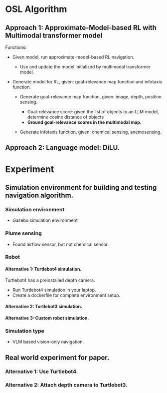 # OSL Algorithm
## Approach 1: Approximate-Model-based RL with Multimodal transformer model

Functions:
- Given model, run approximate-model-based RL navigation.
  - Use and update the model initialized by multimodal transformer model.

- Generate model for RL, given: goal-relevance map function and infotaxis function.
  - Generate goal-relevance map function, given: image, depth, position sensing.

    - Goal-relevance score: given the list of objects to an LLM model, determine cosine distance of objects 
    - **Ground goal-relevance scores in the multimodal map.**
    
  - Generate infotaxis function, given: chemical sensing, anemosensing.


## Approach 2: Language model: DiLU.



# Experiment
## Simulation environment for building and testing navigation algorithm.
### Simulation environment
- Gazebo simulation environment

### Plume sensing
- Found airflow sensor, but not chemical sensor.

### Robot
#### Alternative 1: Turtlebot4 simulation.
Turtlebot4 has a preinstalled depth camera. 
- Run Turtlebot4 simulation in your laptop.
- Create a dockerfile for complete environment setup.

#### Alternative 2: Turtlebot3 simulation.

#### Alternative 3: Custom robot simulation.

### Simulation type
- VLM based vision-only navigation.


## Real world experiment for paper.
### Alternative 1: Use Turtlebot4.
### Alternative 2: Attach depth camera to Turtlebot3.
